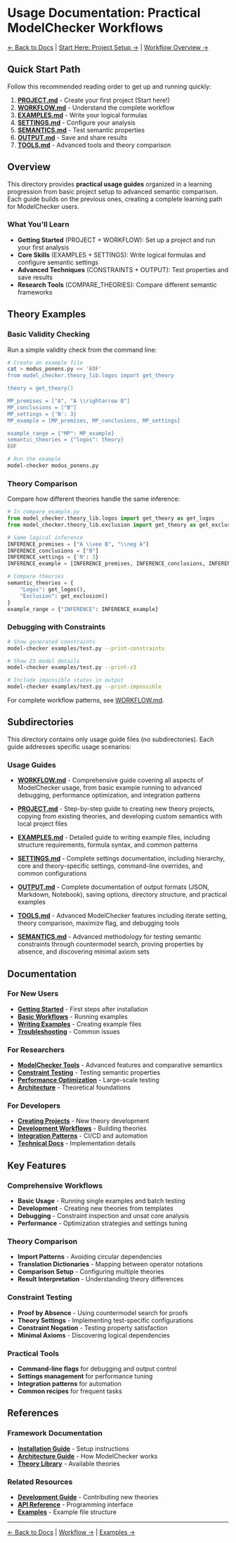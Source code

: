 # Usage Documentation: Practical ModelChecker Workflows

[← Back to Docs](../README.md) | [Start Here: Project Setup →](PROJECT.md) | [Workflow Overview →](WORKFLOW.md)

## Quick Start Path

Follow this recommended reading order to get up and running quickly:

1. **[PROJECT.md](PROJECT.md)** - Create your first project (Start here!)
2. **[WORKFLOW.md](WORKFLOW.md)** - Understand the complete workflow
3. **[EXAMPLES.md](EXAMPLES.md)** - Write your logical formulas
4. **[SETTINGS.md](SETTINGS.md)** - Configure your analysis
5. **[SEMANTICS.md](SEMANTICS.md)** - Test semantic properties
6. **[OUTPUT.md](OUTPUT.md)** - Save and share results
7. **[TOOLS.md](TOOLS.md)** - Advanced tools and theory comparison

## Overview

This directory provides **practical usage guides** organized in a learning progression from basic project setup to advanced semantic comparison. Each guide builds on the previous ones, creating a complete learning path for ModelChecker users.

### What You'll Learn

- **Getting Started** (PROJECT + WORKFLOW): Set up a project and run your first analysis
- **Core Skills** (EXAMPLES + SETTINGS): Write logical formulas and configure semantic settings
- **Advanced Techniques** (CONSTRAINTS + OUTPUT): Test properties and save results
- **Research Tools** (COMPARE_THEORIES): Compare different semantic frameworks

## Theory Examples

### Basic Validity Checking

Run a simple validity check from the command line:

```bash
# Create an example file
cat > modus_ponens.py << 'EOF'
from model_checker.theory_lib.logos import get_theory

theory = get_theory()

MP_premises = ["A", "A \\rightarrow B"]
MP_conclusions = ["B"]
MP_settings = {'N': 3}
MP_example = [MP_premises, MP_conclusions, MP_settings]

example_range = {"MP": MP_example}
semantic_theories = {"logos": theory}
EOF

# Run the example
model-checker modus_ponens.py
```

### Theory Comparison

Compare how different theories handle the same inference:

```python
# In compare_example.py
from model_checker.theory_lib.logos import get_theory as get_logos
from model_checker.theory_lib.exclusion import get_theory as get_exclusion

# Same logical inference
INFERENCE_premises = ["A \\vee B", "\\neg A"]
INFERENCE_conclusions = ["B"]
INFERENCE_settings = {'N': 3}
INFERENCE_example = [INFERENCE_premises, INFERENCE_conclusions, INFERENCE_settings]

# Compare theories
semantic_theories = {
    "Logos": get_logos(),
    "Exclusion": get_exclusion()
}
example_range = {"INFERENCE": INFERENCE_example}
```

### Debugging with Constraints

```bash
# Show generated constraints
model-checker examples/test.py --print-constraints

# Show Z3 model details
model-checker examples/test.py --print-z3

# Include impossible states in output
model-checker examples/test.py --print-impossible
```

For complete workflow patterns, see [WORKFLOW.md](WORKFLOW.md).

## Subdirectories

This directory contains only usage guide files (no subdirectories). Each guide addresses specific usage scenarios:

### Usage Guides

- **[WORKFLOW.md](WORKFLOW.md)** - Comprehensive guide covering all aspects of ModelChecker usage, from basic example running to advanced debugging, performance optimization, and integration patterns

- **[PROJECT.md](PROJECT.md)** - Step-by-step guide to creating new theory projects, copying from existing theories, and developing custom semantics with local project files

- **[EXAMPLES.md](EXAMPLES.md)** - Detailed guide to writing example files, including structure requirements, formula syntax, and common patterns

- **[SETTINGS.md](SETTINGS.md)** - Complete settings documentation, including hierarchy, core and theory-specific settings, command-line overrides, and common configurations

- **[OUTPUT.md](OUTPUT.md)** - Complete documentation of output formats (JSON, Markdown, Notebook), saving options, directory structure, and practical examples

- **[TOOLS.md](TOOLS.md)** - Advanced ModelChecker features including iterate setting, theory comparison, maximize flag, and debugging tools

- **[SEMANTICS.md](SEMANTICS.md)** - Advanced methodology for testing semantic constraints through countermodel search, proving properties by absence, and discovering minimal axiom sets

## Documentation

### For New Users
- **[Getting Started](../installation/GETTING_STARTED.md)** - First steps after installation
- **[Basic Workflows](WORKFLOW.md#basic-workflows)** - Running examples
- **[Writing Examples](EXAMPLES.md)** - Creating example files
- **[Troubleshooting](WORKFLOW.md#troubleshooting)** - Common issues

### For Researchers
- **[ModelChecker Tools](TOOLS.md)** - Advanced features and comparative semantics
- **[Constraint Testing](SEMANTICS.md)** - Testing semantic properties
- **[Performance Optimization](WORKFLOW.md#performance-optimization)** - Large-scale testing
- **[Architecture](../architecture/README.md)** - Theoretical foundations

### For Developers
- **[Creating Projects](PROJECT.md)** - New theory development
- **[Development Workflows](WORKFLOW.md#theory-development-workflow)** - Building theories
- **[Integration Patterns](WORKFLOW.md#integration-patterns)** - CI/CD and automation
- **[Technical Docs](../../Code/docs/README.md)** - Implementation details

## Key Features

### Comprehensive Workflows
- **Basic Usage** - Running single examples and batch testing
- **Development** - Creating new theories from templates
- **Debugging** - Constraint inspection and unsat core analysis
- **Performance** - Optimization strategies and settings tuning

### Theory Comparison
- **Import Patterns** - Avoiding circular dependencies
- **Translation Dictionaries** - Mapping between operator notations
- **Comparison Setup** - Configuring multiple theories
- **Result Interpretation** - Understanding theory differences

### Constraint Testing
- **Proof by Absence** - Using countermodel search for proofs
- **Theory Settings** - Implementing test-specific configurations
- **Constraint Negation** - Testing property satisfaction
- **Minimal Axioms** - Discovering logical dependencies

### Practical Tools
- **Command-line flags** for debugging and output control
- **Settings management** for performance tuning
- **Integration patterns** for automation
- **Common recipes** for frequent tasks

## References

### Framework Documentation
- **[Installation Guide](../installation/README.md)** - Setup instructions
- **[Architecture Guide](../architecture/README.md)** - How ModelChecker works
- **[Theory Library](../../Code/src/model_checker/theory_lib/README.md)** - Available theories

### Related Resources
- **[Development Guide](../../Code/docs/DEVELOPMENT.md)** - Contributing new theories
- **[API Reference](../../Code/src/model_checker/README.md)** - Programming interface
- **[Examples](../../Code/docs/EXAMPLES.md)** - Example file structure

---

[← Back to Docs](../README.md) | [Workflow →](WORKFLOW.md) | [Examples →](EXAMPLES.md)
